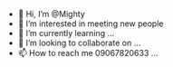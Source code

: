 - 👋 Hi, I’m @Mighty
- 👀 I’m interested in meeting new people
- 🌱 I’m currently learning ...
- 💞️ I’m looking to collaborate on ...
- 📫 How to reach me 09067820633 ...

<!---
Mighty033/Mighty033 is a ✨ special ✨ repository because its `README.md` (this file) appears on your GitHub profile.
You can click the Preview link to take a look at your changes.
--->

